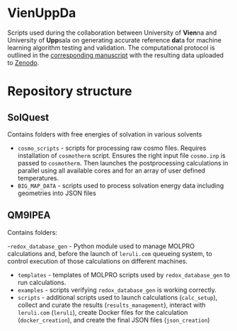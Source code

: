 # VienUppDa

Scripts used during the collaboration between University of **Vien**na and University of **Upp**sala on generating accurate reference **da**ta for machine learning algorithm testing and validation. The computational protocol is outlined in the [corresponding manuscript](https://arxiv.org/XXXXX) with the resulting data uploaded to [Zenodo](https://zenodo.org/records/11036086).

# Repository structure

## SolQuest

Contains folders with free energies of solvation in various solvents

- `cosmo_scripts` - scripts for processing raw cosmo files. Requires installation of `cosmotherm` script. Ensures the right input file `cosmo.inp` is passed to `cosmotherm`. Then launches the postprocessing calculations in parallel using all available cores and for an array of user defined temperatures.
- `BIG_MAP_DATA` - scripts used to process solvation energy data including geometries into JSON files


## QM9IPEA

Contains folders:

-`redox_database_gen` - Python module used to manage MOLPRO calculations and, before the launch of `leruli.com` queueing system, to control execution of those calculations on different machines.
- `templates` - templates of MOLPRO scripts used by `redox_database_gen` to run calculations.
- `examples` - scripts verifying `redox_database_gen` is working correctly.
- `scripts` - additional scripts used to launch calculations (`calc_setup`), collect and curate the results (`results_management`), interact with `leruli.com` (`leruli`), create Docker files for the calculation (`docker_creation`), and create the final JSON files (`json_creation`)
